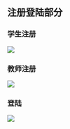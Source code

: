 <h2>注册登陆部分</h2>
<h3>学生注册</h3>
<img src="https://raw.githubusercontent.com/yyyhub/webengineering/master/img-folder/%E6%B3%A8%E5%86%8C%E7%95%8C%E9%9D%A2%EF%BC%88%E5%AD%A6%E7%94%9F%EF%BC%89.png">
<h3>教师注册</h3>
<img src="https://raw.githubusercontent.com/yyyhub/webengineering/master/img-folder/%E6%B3%A8%E5%86%8C%E9%A1%B5%E9%9D%A2%EF%BC%88%E6%95%99%E5%B8%88%EF%BC%89.png">
<h3>登陆</h3>
<img src="https://raw.githubusercontent.com/yyyhub/webengineering/master/img-folder/%E7%99%BB%E9%99%86.png">